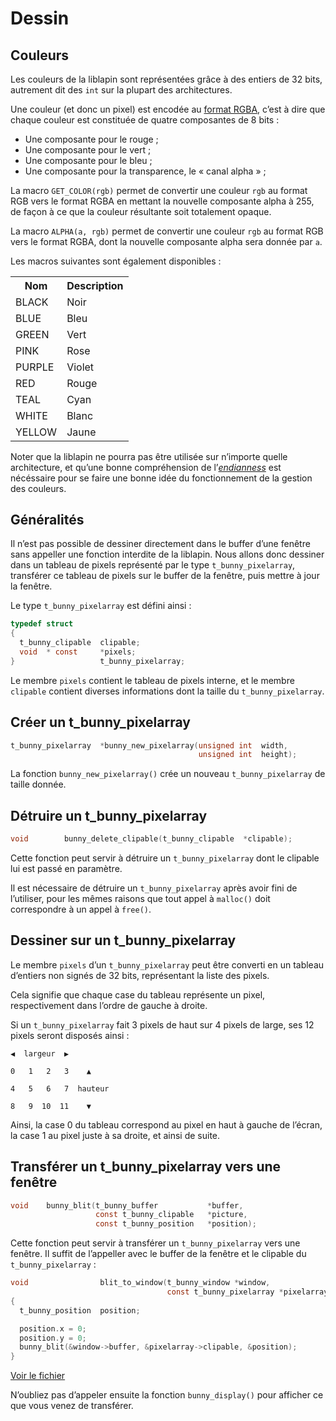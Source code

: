 # Dessin #

## Couleurs ##

Les couleurs de la liblapin sont représentées grâce à des entiers de 32
bits, autrement dit des `int` sur la plupart des architectures.

Une couleur (et donc un pixel) est encodée au [format RGBA][],
c’est à dire que chaque couleur est constituée de quatre
composantes de 8 bits :
  - Une composante pour le rouge ;
  - Une composante pour le vert ;
  - Une composante pour le bleu ;
  - Une composante pour la transparence, le « canal alpha » ;

La macro `GET_COLOR(rgb)` permet de convertir une couleur `rgb` au format
RGB vers le format RGBA en mettant la nouvelle composante alpha à 255,
de façon à ce que la couleur résultante soit totalement opaque.

La macro `ALPHA(a, rgb)` permet de convertir une couleur `rgb` au format
RGB vers le format RGBA, dont la nouvelle composante alpha sera donnée
par `a`.

Les macros suivantes sont également disponibles :

<table class="docutils">
  <tr>
    <th>Nom</th><th>Description</th>
  </tr>
  <tr>
    <td>BLACK</td><td>Noir</td>
  </tr>
  <tr>
    <td>BLUE</td><td>Bleu</td>
  </tr>
  <tr>
    <td>GREEN</td><td>Vert</td>
  </tr>
  <tr>
	<td>PINK</td><td>Rose</td>
  </tr>
  <tr>
	<td>PURPLE</td><td>Violet</td>
  </tr>
  <tr>
	<td>RED</td><td>Rouge</td>
  </tr>
  <tr>
	<td>TEAL</td><td>Cyan</td>
  </tr>
  <tr>
	<td>WHITE</td><td>Blanc</td>
  </tr>
  <tr>
	<td>YELLOW</td><td>Jaune</td>
  <tr>
</table>

Noter que la liblapin ne pourra pas être utilisée sur n’importe quelle
architecture, et qu’une bonne compréhension de l’*[endianness][]* est nécéssaire
pour se faire une bonne idée du fonctionnement de la gestion des couleurs.

## Généralités ##

Il n’est pas possible de dessiner directement dans le buffer
d’une fenêtre sans appeller une fonction interdite de la liblapin.
Nous allons donc dessiner dans un tableau de pixels représenté
par le type `t_bunny_pixelarray`, transférer ce tableau de pixels
sur le buffer de la fenêtre, puis mettre à jour la fenêtre.

Le type `t_bunny_pixelarray` est défini ainsi :

```c
typedef struct
{
  t_bunny_clipable	clipable;
  void	* const		*pixels;
}					t_bunny_pixelarray;
```

Le membre `pixels` contient le tableau de pixels interne,
et le membre `clipable` contient diverses informations dont la taille du
`t_bunny_pixelarray`.

## Créer un t_bunny_pixelarray ##

```c
t_bunny_pixelarray	*bunny_new_pixelarray(unsigned int	width,
										  unsigned int	height);
```

La fonction `bunny_new_pixelarray()` crée un nouveau `t_bunny_pixelarray`
de taille donnée.

## Détruire un t_bunny_pixelarray ##

```c
void		bunny_delete_clipable(t_bunny_clipable	*clipable);
```

Cette fonction peut servir à détruire un `t_bunny_pixelarray` dont le clipable
lui est passé en paramètre.

Il est nécessaire de détruire un `t_bunny_pixelarray` après avoir fini de l’utiliser, pour les mêmes raisons que tout appel à `malloc()` doit correspondre à un appel à `free()`.

## Dessiner sur un t_bunny_pixelarray ##

Le membre `pixels` d’un `t_bunny_pixelarray` peut être converti en un
tableau d’entiers non signés de 32 bits, représentant la liste des pixels.

Cela signifie que chaque case du tableau représente un pixel,
respectivement dans l’ordre de gauche à droite.

Si un `t_bunny_pixelarray` fait 3 pixels de haut sur 4 pixels de large,
ses 12 pixels seront disposés ainsi :

```
◀  largeur  ▶

0   1   2   3    ▲

4   5   6   7  hauteur

8   9  10  11    ▼
```

Ainsi, la case 0 du tableau correspond au pixel en haut
à gauche de l’écran, la case 1 au pixel juste à sa droite,
et ainsi de suite.

## Transférer un t_bunny_pixelarray vers une fenêtre ##

```c
void	bunny_blit(t_bunny_buffer			*buffer,
				   const t_bunny_clipable	*picture,
				   const t_bunny_position	*position);
```

Cette fonction peut servir à transférer un `t_bunny_pixelarray`
vers une fenêtre.
Il suffit de l’appeller avec le buffer de la fenêtre et le
clipable du `t_bunny_pixelarray` :

```c
void				blit_to_window(t_bunny_window *window,
								   const t_bunny_pixelarray *pixelarray)
{
  t_bunny_position	position;

  position.x = 0;
  position.y = 0;
  bunny_blit(&window->buffer, &pixelarray->clipable, &position);
}
```

[Voir le fichier][blit.c]

N’oubliez pas d’appeler ensuite la fonction `bunny_display()` pour afficher ce que vous venez de transférer.

[format RGBA]: https://en.wikipedia.org/wiki/RGBA_color_space
[endianness]: https://fr.wikipedia.org/wiki/Endianness
[blit.c]: https://github.com/motet-a/liblapin-tutorial/blob/master/examples/drawing/blit.c
